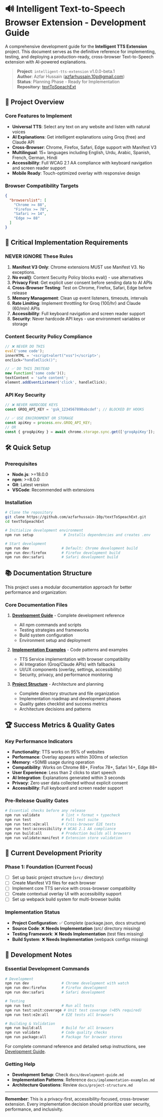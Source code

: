 # 🔊 Intelligent Text-to-Speech Browser Extension - Development Guide

A comprehensive development guide for the **Intelligent TTS Extension** project. This document serves as the definitive reference for implementing, testing, and deploying a production-ready, cross-browser Text-to-Speech extension with AI-powered explanations.

> **Project**: `intelligent-tts-extension` v1.0.0-beta.1  
> **Author**: Azfar Hussain (azfarhussain.10p@gmail.com)  
> **Status**: Planning Phase - Ready for Implementation  
> **Repository**: [textToSpeachExt](https://github.com/azfarhussain-10p/textToSpeachExt)

## 🎯 Project Overview

### Core Features to Implement
- **Universal TTS**: Select any text on any website and listen with natural voices
- **AI Explanations**: Get intelligent explanations using Groq (free) and Claude API
- **Cross-Browser**: Chrome, Firefox, Safari, Edge support with Manifest V3
- **Multilingual**: 15+ languages including English, Urdu, Arabic, Spanish, French, German, Hindi
- **Accessibility**: Full WCAG 2.1 AA compliance with keyboard navigation and screen reader support
- **Mobile Ready**: Touch-optimized overlay with responsive design

### Browser Compatibility Targets
```json
{
  "browserslist": [
    "Chrome >= 88",
    "Firefox >= 78", 
    "Safari >= 14",
    "Edge >= 88"
  ]
}
```

## 🚨 Critical Implementation Requirements

### **NEVER IGNORE These Rules**

1. **Manifest V3 Only**: Chrome extensions MUST use Manifest V3. No exceptions.
2. **No eval()**: Content Security Policy blocks eval() - use alternatives
3. **Privacy First**: Get explicit user consent before sending data to AI APIs
4. **Cross-Browser Testing**: Test on Chrome, Firefox, Safari, Edge before release
5. **Memory Management**: Clean up event listeners, timeouts, intervals
6. **Rate Limiting**: Implement throttling for Groq (100/hr) and Claude (60/min) APIs
7. **Accessibility**: Full keyboard navigation and screen reader support
8. **Security**: Never hardcode API keys - use environment variables or storage

### Content Security Policy Compliance
```javascript
// ❌ NEVER DO THIS
eval('some code');
innerHTML = '<script>alert("xss")</script>';
onclick="handleClick()";

// ✅ DO THIS INSTEAD
new Function('some code')();
textContent = 'safe content';
element.addEventListener('click', handleClick);
```

### API Key Security
```javascript
// ❌ NEVER HARDCODE KEYS
const GROQ_API_KEY = 'gsk_1234567890abcdef'; // BLOCKED BY HOOKS

// ✅ USE ENVIRONMENT OR STORAGE
const apiKey = process.env.GROQ_API_KEY;
// OR
const { groqApiKey } = await chrome.storage.sync.get(['groqApiKey']);
```

## 🛠️ Quick Setup

### Prerequisites
- **Node.js**: >=18.0.0
- **npm**: >=8.0.0
- **Git**: Latest version
- **VSCode**: Recommended with extensions

### Installation
```bash
# Clone the repository
git clone https://github.com/azfarhussain-10p/textToSpeachExt.git
cd textToSpeachExt

# Initialize development environment
npm run setup              # Installs dependencies and creates .env

# Start development
npm run dev               # Default: Chrome development build
npm run dev:firefox       # Firefox development build
npm run dev:safari        # Safari development build
```

## 📚 Documentation Structure

This project uses a modular documentation approach for better performance and organization:

### Core Documentation Files

1. **[Development Guide](docs/development-guide.md)** - Complete development reference
   - All npm commands and scripts
   - Testing strategies and frameworks
   - Build system configuration
   - Environment setup and deployment

2. **[Implementation Examples](docs/implementation-examples.md)** - Code patterns and examples
   - TTS Service implementation with browser compatibility
   - AI Integration (Groq/Claude APIs) with fallbacks
   - UI/UX components (overlay, settings, accessibility)
   - Security, privacy, and performance monitoring

3. **[Project Structure](docs/project-structure.md)** - Architecture and planning
   - Complete directory structure and file organization
   - Implementation roadmap and development phases
   - Quality gates checklist and success metrics
   - Architecture decisions and patterns

## 🏆 Success Metrics & Quality Gates

### Key Performance Indicators
- **Functionality**: TTS works on 95% of websites
- **Performance**: Overlay appears within 300ms of selection
- **Memory**: <50MB usage during operation
- **Compatibility**: Works on Chrome 88+, Firefox 78+, Safari 14+, Edge 88+
- **User Experience**: Less than 2 clicks to start speech
- **AI Integration**: Explanations generated within 3 seconds
- **Privacy**: Zero user data collected without explicit consent
- **Accessibility**: Full keyboard and screen reader support

### Pre-Release Quality Gates
```bash
# Essential checks before any release
npm run validate          # lint + format + typecheck
npm run test              # Full test suite
npm run test:e2e:all      # Cross-browser E2E tests
npm run test:accessibility # WCAG 2.1 AA compliance
npm run build:all         # Production builds all browsers
npm run validate:manifest # Extension store validation
```

## 🎯 Current Development Priority

### Phase 1: Foundation (Current Focus)
- [ ] Set up basic project structure (`src/` directory) 
- [ ] Create Manifest V3 files for each browser
- [ ] Implement core TTS service with cross-browser compatibility
- [ ] Create contextual overlay UI with accessibility support
- [ ] Set up webpack build system for multi-browser builds

### Implementation Status
- **Project Configuration**: ✅ Complete (package.json, docs structure)
- **Source Code**: ❌ **Needs Implementation** (src/ directory missing)
- **Testing Framework**: ❌ **Needs Implementation** (test files missing)  
- **Build System**: ❌ **Needs Implementation** (webpack configs missing)

## 📝 Development Notes

### Essential Development Commands
```bash
# Development
npm run dev               # Chrome development with watch
npm run dev:firefox       # Firefox development
npm run dev:safari        # Safari development

# Testing  
npm run test              # Run all tests
npm run test:unit:coverage # Unit test coverage (>85% required)
npm run test:e2e:all      # E2E tests all browsers

# Building & Validation
npm run build:all         # Build for all browsers
npm run validate          # Code quality checks
npm run package:all       # Package for browser stores
```

For complete command reference and detailed setup instructions, see [Development Guide](docs/development-guide.md).

### Getting Help
- **Development Setup**: Check `docs/development-guide.md`
- **Implementation Patterns**: Reference `docs/implementation-examples.md`
- **Architecture Questions**: Review `docs/project-structure.md`

---

**Remember**: This is a privacy-first, accessibility-focused, cross-browser extension. Every implementation decision should prioritize user security, performance, and inclusivity.